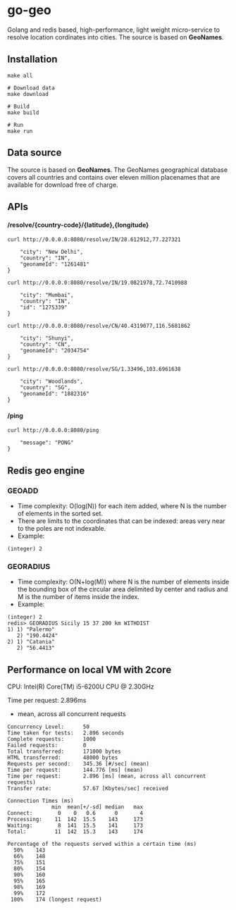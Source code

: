 # go-geo
Golang and redis based, high-performance, light weight micro-service to resolve location cordinates into cities. The source is based on **GeoNames**.


## Installation
```
make all

# Download data
make download

# Build
make build

# Run
make run
```

## Data source
The source is based on **GeoNames**. The GeoNames geographical database covers all countries and contains over eleven million placenames that are available for download free of charge.

## APIs

#### /resolve/{country-code}/{latitude},{longitude}

`curl http://0.0.0.0:8080/resolve/IN/28.612912,77.227321`
```{
	"city": "New Delhi",
	"country": "IN",
	"geonameId": "1261481"
}
```

`curl http://0.0.0.0:8080/resolve/IN/19.0821978,72.7410988`
```{
	"city": "Mumbai",
	"country": "IN",
	"id": "1275339"
}
```

`curl http://0.0.0.0:8080/resolve/CN/40.4319077,116.5681862`
```{
	"city": "Shunyi",
	"country": "CN",
	"geonameId": "2034754"
}
```

`curl http://0.0.0.0:8080/resolve/SG/1.33496,103.6961638`
```{
	"city": "Woodlands",
	"country": "SG",
	"geonameId": "1882316"
}
```

#### /ping
`curl http://0.0.0.0:8080/ping`
```{
	"message": "PONG"
}
```

## Redis geo engine
### GEOADD
* Time complexity: O(log(N)) for each item added, where N is the number of elements in the sorted set.
* There are limits to the coordinates that can be indexed: areas very near to the poles are not indexable.
* Example: 
```redis> GEOADD Sicily 13.361389 38.115556 "Palermo" 15.087269 37.502669 "Catania"
(integer) 2
```

### GEORADIUS
* Time complexity: O(N+log(M)) where N is the number of elements inside the bounding box of the circular area delimited by center and radius and M is the number of items inside the index.
* Example:
```redis> GEOADD Sicily 13.361389 38.115556 "Palermo" 15.087269 37.502669 "Catania"
(integer) 2
redis> GEORADIUS Sicily 15 37 200 km WITHDIST
1) 1) "Palermo"
   2) "190.4424"
2) 1) "Catania"
   2) "56.4413"
```

## Performance on local VM with 2core
CPU: Intel(R) Core(TM) i5-6200U CPU @ 2.30GHz

Time per request: 2.896ms
- mean, across all concurrent requests

```
Concurrency Level:      50
Time taken for tests:   2.896 seconds
Complete requests:      1000
Failed requests:        0
Total transferred:      171000 bytes
HTML transferred:       48000 bytes
Requests per second:    345.36 [#/sec] (mean)
Time per request:       144.776 [ms] (mean)
Time per request:       2.896 [ms] (mean, across all concurrent requests)
Transfer rate:          57.67 [Kbytes/sec] received

Connection Times (ms)
              min  mean[+/-sd] median   max
Connect:        0    0   0.6      0       4
Processing:    11  142  15.5    143     173
Waiting:        8  141  15.5    141     173
Total:         11  142  15.3    143     174

Percentage of the requests served within a certain time (ms)
  50%    143
  66%    148
  75%    151
  80%    154
  90%    160
  95%    165
  98%    169
  99%    172
 100%    174 (longest request)
 ```
